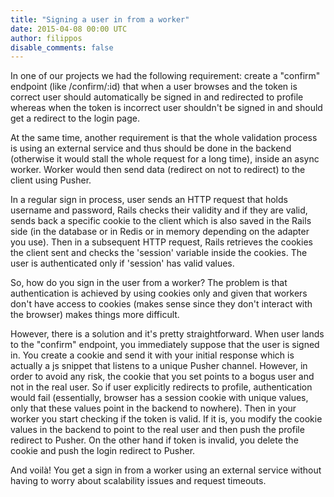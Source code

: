 ```yaml
---
title: "Signing a user in from a worker"
date: 2015-04-08 00:00 UTC
author: filippos
disable_comments: false
---
```


In one of our projects we had the following requirement: create a "confirm" endpoint (like /confirm/:id) that when a user browses and the token is correct user should automatically be signed in and redirected to profile whereas when the token is incorrect user shouldn't be signed in and should get a redirect to the login page.

At the same time, another requirement is that the whole validation process is using an external service and thus should be done in the backend (otherwise it would stall the whole request for a long time), inside an async worker. Worker would then send data (redirect on not to redirect) to the client using Pusher.

In a regular sign in process, user sends an HTTP request that holds username and password, Rails checks their validity and if they are valid, sends back a specific cookie to the client which is also saved in the Rails side (in the database or in Redis or in memory depending on the adapter you use). Then in a subsequent HTTP request, Rails retrieves the cookies the client sent and checks the 'session' variable inside the cookies. The user is authenticated only if 'session' has valid values.

So, how do you sign in the user from a worker? The problem is that authentication is achieved by using cookies only and given that workers don't have access to cookies (makes sense since they don't interact with the browser) makes things more difficult.

However, there is a solution and it's pretty straightforward. When user lands to the "confirm" endpoint, you immediately suppose that the user is signed in. You create a cookie and send it with your initial response which is actually a js snippet that listens to a unique Pusher channel. However, in order to avoid any risk, the cookie that you set points to a bogus user and not in the real user. So if user explicitly redirects to profile, authentication would fail (essentially, browser has a session cookie with unique values, only that these values point in the backend to nowhere). Then in your worker you start checking if the token is valid. If it is, you modify the cookie values in the backend to point to the real user and then push the profile redirect to Pusher. On the other hand if token is invalid, you delete the cookie and push the login redirect to Pusher.

And voilà! You get a sign in from a worker using an external service without having to worry about scalability issues and request timeouts.
